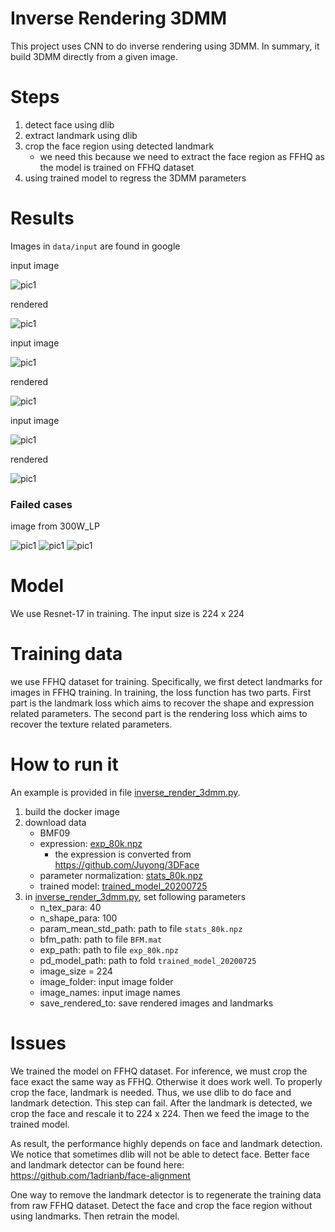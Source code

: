 # Inverse Rendering 3DMM
This project uses CNN to do inverse rendering using 3DMM. In summary, it build 3DMM directly from a given image.

# Steps

1. detect face using dlib
2. extract landmark using dlib
3. crop the face region using detected landmark
    * we need this because we need to extract the face region as FFHQ as the model is trained on FFHQ dataset
4. using trained model to regress the 3DMM parameters

# Results

Images in `data/input` are found in google

input image 

![pic1](./data/input/pic1.jpeg)

rendered    

![pic1](./data/output/pic1.jpeg.jpg)

input image 

![pic1](./data/input/pic6.jpeg)

rendered    

![pic1](./data/output/pic6.jpeg.jpg)

input image 

![pic1](./data/input/pic11.jpeg)

rendered    

![pic1](./data/output/pic11.jpeg.jpg)

### Failed cases
image from 300W_LP

![pic1](data/failed/pic1.jpg)
![pic1](data/failed/pic2.jpg)
![pic1](data/failed/pic3.jpg)

# Model

We use Resnet-17 in training. The input size is 224 x 224

# Training data

we use FFHQ dataset for training. Specifically, we first detect landmarks for images in FFHQ training. In training, the
loss function has two parts. First part is the landmark loss which aims to recover the shape and expression related 
parameters. The second part is the rendering loss which aims to recover the texture related parameters.

# How to run it

An example is provided in file [inverse_render_3dmm.py](./inverse_render_3dmm.py).

1. build the docker image
2. download data
    * BMF09
    * expression: [exp_80k.npz](https://drive.google.com/file/d/1lMLj_8_Z1gUcoURxs8hr1E7_HVBOSv8L/view?usp=sharing)
        * the expression is converted from https://github.com/Juyong/3DFace
    * parameter normalization: [stats_80k.npz](https://drive.google.com/file/d/1UCWdgYK5nWEONv2e7MSrxHiSLFg5-49d/view?usp=sharing)
    * trained model: [trained_model_20200725](https://drive.google.com/drive/folders/1_OXBJsU6G74Z_0Msd0t5rhaql4l6QSV3?usp=sharing) 
3. in [inverse_render_3dmm.py](./inverse_render_3dmm.py), set following parameters
    * n_tex_para: 40
    * n_shape_para: 100
    * param_mean_std_path: path to file `stats_80k.npz`
    * bfm_path: path to file `BFM.mat`
    * exp_path: path to file `exp_80k.npz`
    * pd_model_path: path to fold `trained_model_20200725`
    * image_size = 224
    * image_folder: input image folder
    * image_names: input image names
    * save_rendered_to: save rendered images and landmarks

# Issues

We trained the model on FFHQ dataset. For inference, we must crop the face exact the same way as FFHQ. Otherwise it 
does work well. To properly crop the face, landmark is needed. Thus, we use dlib to do face and landmark detection.
This step can fail. After the landmark is detected, we crop the face and rescale it to 224 x 224. Then we feed the
image to the trained model. 

As result, the performance highly depends on face and landmark detection. We notice that sometimes dlib will not
be able to detect face. Better face and landmark detector can be found here: https://github.com/1adrianb/face-alignment

One way to remove the landmark detector is to regenerate the training data from raw FFHQ dataset. Detect the face and crop 
the face region without using landmarks. Then retrain the model.

